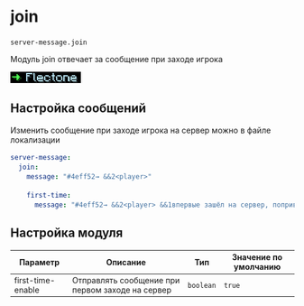 # join
`server-message.join`

Модуль join отвечает за сообщение при заходе игрока

![join](join.png)

## Настройка сообщений
Изменить сообщение при заходе игрока на сервер можно в файле локализации
```yaml
server-message:
  join:
    message: "#4eff52→ &&2<player>"

    first-time:
      message: "#4eff52→ &&2<player> &&1впервые зашёл на сервер, поприветствуем его!"
```

## Настройка модуля

| Параметр          | Описание                                          | Тип       | Значение по умолчанию |
|-------------------|---------------------------------------------------|-----------|-----------------------|
| first-time-enable | Отправлять сообщение при первом заходе на сервер  | `boolean` | `true`                |